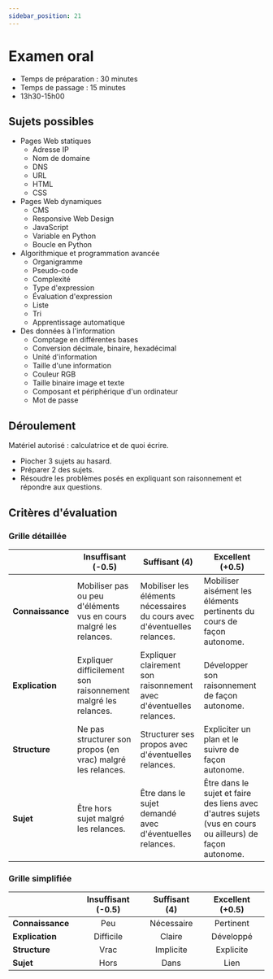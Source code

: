 ```yaml
---
sidebar_position: 21
---
```


# Examen oral

- Temps de préparation : 30 minutes
- Temps de passage : 15 minutes
- 13h30-15h00

## Sujets possibles

- Pages Web statiques
  - Adresse IP
  - Nom de domaine
  - DNS
  - URL
  - HTML
  - CSS
- Pages Web dynamiques
  - CMS
  - Responsive Web Design
  - JavaScript
  - Variable en Python
  - Boucle en Python
- Algorithmique et programmation avancée
  - Organigramme
  - Pseudo-code
  - Complexité
  - Type d'expression
  - Évaluation d'expression
  - Liste
  - Tri
  - Apprentissage automatique
- Des données à l'information
  - Comptage en différentes bases
  - Conversion décimale, binaire, hexadécimal
  - Unité d'information
  - Taille d'une information
  - Couleur RGB
  - Taille binaire image et texte
  - Composant et périphérique d'un ordinateur
  - Mot de passe

## Déroulement

Matériel autorisé : calculatrice et de quoi écrire.

- Piocher 3 sujets au hasard.
- Préparer 2 des sujets.
- Résoudre les problèmes posés en expliquant son raisonnement et répondre aux questions.

## Critères d'évaluation

### Grille détaillée

| &nbsp;           | Insuffisant (-0.5)                                                | Suffisant (4)                                                            | Excellent (+0.5)                                                                                         |
| ---------------- | ----------------------------------------------------------------- | ------------------------------------------------------------------------ | -------------------------------------------------------------------------------------------------------- |
| **Connaissance** | Mobiliser pas ou peu d'éléments vus en cours malgré les relances. | Mobiliser les éléments nécessaires du cours avec d'éventuelles relances. | Mobiliser aisément les éléments pertinents du cours de façon autonome.                                   |
| **Explication**  | Expliquer difficilement son raisonnement malgré les relances.     | Expliquer clairement son raisonnement avec d'éventuelles relances.       | Développer son raisonnement de façon autonome.                                                           |
| **Structure**    | Ne pas structurer son propos (en vrac) malgré les relances.       | Structurer ses propos avec d'éventuelles relances.                       | Expliciter un plan et le suivre de façon autonome.                                                       |
| **Sujet**        | Être hors sujet malgré les relances.                              | Être dans le sujet demandé avec d'éventuelles relances.                  | Être dans le sujet et faire des liens avec d'autres sujets (vus en cours ou ailleurs) de façon autonome. |

### Grille simplifiée

| &nbsp;           | Insuffisant (-0.5) | Suffisant (4) | Excellent (+0.5) |
| ---------------- | :----------------: | :-----------: | :--------------: |
| **Connaissance** |        Peu         |  Nécessaire   |    Pertinent     |
| **Explication**  |     Difficile      |    Claire     |    Développé     |
| **Structure**    |        Vrac        |   Implicite   |    Explicite     |
| **Sujet**        |        Hors        |     Dans      |       Lien       |
